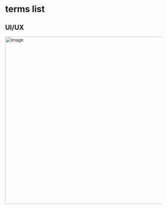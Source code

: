 # terms list
## UI/UX
<img width="541" alt="image" src="https://github.com/user-attachments/assets/b93a2936-fadd-4076-b263-8b08665e39a6" />

## 
